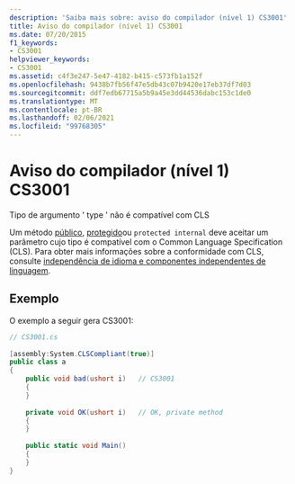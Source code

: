 ```yaml
---
description: 'Saiba mais sobre: aviso do compilador (nível 1) CS3001'
title: Aviso do compilador (nível 1) CS3001
ms.date: 07/20/2015
f1_keywords:
- CS3001
helpviewer_keywords:
- CS3001
ms.assetid: c4f3e247-5e47-4182-b415-c573fb1a152f
ms.openlocfilehash: 9438b7fb56f47e5db43c07b9420e17eb37df7d03
ms.sourcegitcommit: ddf7edb67715a5b9a45e3dd44536dabc153c1de0
ms.translationtype: MT
ms.contentlocale: pt-BR
ms.lasthandoff: 02/06/2021
ms.locfileid: "99768305"
---
```

# <a name="compiler-warning-level-1-cs3001"></a>Aviso do compilador (nível 1) CS3001

Tipo de argumento ' type ' não é compatível com CLS  
  
 Um método [público](../language-reference/keywords/public.md), [protegido](../language-reference/keywords/protected.md)ou `protected internal` deve aceitar um parâmetro cujo tipo é compatível com o Common Language Specification (CLS). Para obter mais informações sobre a conformidade com CLS, consulte  [independência de idioma e componentes independentes de linguagem](../../standard/language-independence.md).  
  
## <a name="example"></a>Exemplo  

 O exemplo a seguir gera CS3001:  
  
```csharp  
// CS3001.cs  
  
[assembly:System.CLSCompliant(true)]  
public class a  
{  
    public void bad(ushort i)   // CS3001  
    {  
    }  
  
    private void OK(ushort i)   // OK, private method  
    {  
    }  
  
    public static void Main()  
    {  
    }  
}  
```
